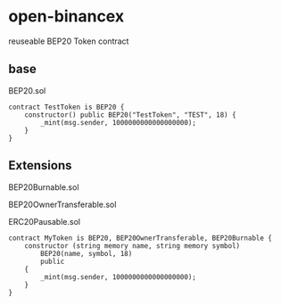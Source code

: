 # open-binancex

reuseable BEP20 Token contract

## base
BEP20.sol

```solidity
contract TestToken is BEP20 {
    constructor() public BEP20("TestToken", "TEST", 18) {
        _mint(msg.sender, 1000000000000000000);
    }
}
```

## Extensions

BEP20Burnable.sol

BEP20OwnerTransferable.sol

ERC20Pausable.sol


```solidity
contract MyToken is BEP20, BEP20OwnerTransferable, BEP20Burnable {
    constructor (string memory name, string memory symbol)
        BEP20(name, symbol, 18)
        public
    {
        _mint(msg.sender, 1000000000000000000);
    }
}
```